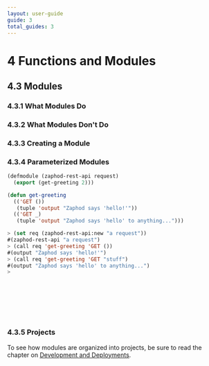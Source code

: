 ```yaml
---
layout: user-guide
guide: 3
total_guides: 3
---
```

# 4 Functions and Modules

## 4.3 Modules

### 4.3.1 What Modules Do

### 4.3.2 What Modules Don't Do

### 4.3.3 Creating a Module

### 4.3.4 Parameterized Modules


```lisp
(defmodule (zaphod-rest-api request)
  (export (get-greeting 2)))

(defun get-greeting
  (('GET ())
   (tuple 'output "Zaphod says 'hello!'"))
  (('GET _)
   (tuple 'output "Zaphod says 'hello' to anything...")))
```


```lisp
> (set req (zaphod-rest-api:new "a request"))
#(zaphod-rest-api "a request")
> (call req 'get-greeting 'GET ())
#(output "Zaphod says 'hello!'")
> (call req 'get-greeting 'GET "stuff")
#(output "Zaphod says 'hello' to anything...")
>
```


```lisp
```


```lisp
```


```lisp
```


```lisp
```


```lisp
```


```lisp
```


```lisp
```

### 4.3.5 Projects

To see how modules are organized into projects, be sure to read the chapter on
<a href="/user-guide/devops/1.html">Development and Deployments</a>.
